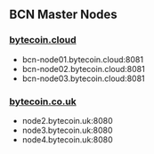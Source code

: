 ## BCN Master Nodes

### [bytecoin.cloud](https://bytecoin.cloud/)

* bcn-node01.bytecoin.cloud:8081
* bcn-node02.bytecoin.cloud:8081
* bcn-node03.bytecoin.cloud:8081

### [bytecoin.co.uk](http://bytecoin.uk/)

* node2.bytecoin.uk:8080
* node3.bytecoin.uk:8080
* node4.bytecoin.uk:8080
